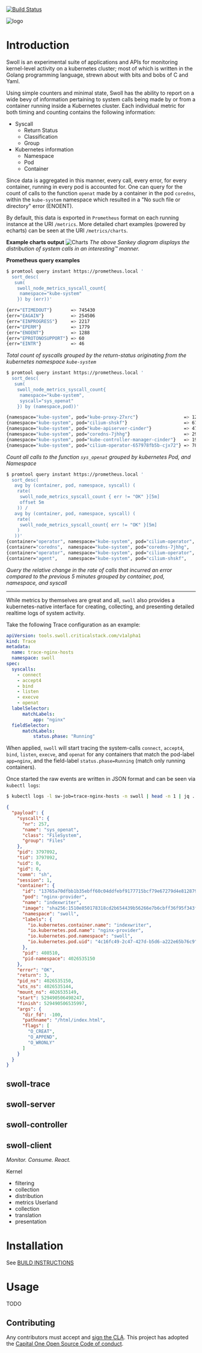 [![Build Status](https://drone.cstack.co/api/badges/criticalstack/swoll/status.svg)](https://drone.cstack.co/criticalstack/swoll)

![logo](media/logo.png) 

# Introduction

Swoll is an experimental suite of applications and APIs for monitoring kernel-level activity on a
kubernetes cluster; most of which is written in the Golang programming language, strewn about with 
bits and bobs of C and Yaml. 

Using simple counters and minimal state, Swoll has the ability to report on a
wide bevy of information pertaining to system calls being made by or from a
container running inside a Kubernetes cluster. Each individual metric for both
timing and counting contains the following information:

* Syscall
  - Return Status
  - Classification
  - Group
* Kubernetes information
  - Namespace
  - Pod
  - Container

Since data is aggregated in this manner, every call, every error, for every
container, running in every pod is accounted for. One can query for the count of
calls to the function `openat` made by a container in the pod `coredns`, within the 
`kube-system` namespace which resulted in a "No such file or directory" error (ENOENT).

By default, this data is exported in `Prometheus` format on each running
instance at the URI `/metrics`. More detailed chart examples (powered by
echarts) can be seen at the URI `/metrics/charts`.


**Example charts output**
![Charts](media/charts-ss.png)
_The above Sankey diagram displays the distribution of system calls in an interesting™ manner._


**Prometheus query examples** 
```sh
$ promtool query instant https://prometheus.local '
  sort_desc(
   sum(
    swoll_node_metrics_syscall_count{
     namespace="kube-system"
    }) by (err))'

{err="ETIMEDOUT"}       => 745430
{err="EAGAIN"}          => 254506
{err="EINPROGRESS"}     => 2217
{err="EPERM"}           => 1779
{err="ENOENT"}          => 1288
{err="EPROTONOSUPPORT"} => 60
{err="EINTR"}           => 46
```
_Total count of syscalls grouped by the return-status originating from the kubernetes namespace `kube-system`_

```sh
$ promtool query instant https://prometheus.local '
  sort_desc(
   sum(
    swoll_node_metrics_syscall_count{
     namespace="kube-system",
     syscall="sys_openat"
    }) by (namespace,pod))'

{namespace="kube-system", pod="kube-proxy-27xrc"}                 => 1260
{namespace="kube-system", pod="cilium-shskf"}                     => 670
{namespace="kube-system", pod="kube-apiserver-cinder"}            => 471
{namespace="kube-system", pod="coredns-7jhhg"}                    => 297
{namespace="kube-system", pod="kube-controller-manager-cinder"}   => 191
{namespace="kube-system", pod="cilium-operator-657978fb5b-cjx72"} => 78
```
_Count all calls to the function `sys_openat` grouped by kubernetes Pod, and Namespace_

```sh
$ promtool query instant https://prometheus.local '
  sort_desc(
   avg by (container, pod, namespace, syscall) (
    rate(
     swoll_node_metrics_syscall_count { err != "OK" }[5m]
     offset 5m
    )) /
   avg by (container, pod, namespace, syscall) (
    rate(
     swoll_node_metrics_syscall_count{ err != "OK" }[5m]
    )
   ))'
{container="operator", namespace="kube-system", pod="cilium-operator", syscall="sys_epoll_ctl"} => 2.0
{container="coredns",  namespace="kube-system", pod="coredns-7jhhg",   syscall="sys_futex"}     => 1.1
{container="operator", namespace="kube-system", pod="cilium-operator", syscall="sys_read"}      => 1.0
{container="agent",    namespace="kube-system", pod="cilium-shskf",    syscall="sys_futex"}     => 1.0
```
_Query the relative change in the rate of calls that incurred an error compared to the previous 5 minutes grouped by container, pod, namespace, and syscall_ 

---

While metrics by themselves are great and all, `swoll` also provides a
kubernetes-native interface for creating, collecting, and presenting detailed
realtime logs of system activity. 

Take the following Trace configuration as an example:

```yaml
apiVersion: tools.swoll.criticalstack.com/v1alpha1
kind: Trace
metadata:
  name: trace-nginx-hosts
  namespace: swoll
spec:
  syscalls:
    - connect
    - accept4
    - bind
    - listen
    - execve
    - openat
  labelSelector:
      matchLabels:
          app: "nginx"
  fieldSelector:
      matchLabels:
          status.phase: "Running"
```

When applied, `swoll` will start tracing the system-calls `connect`, `accept4`,
`bind`, `listen`, `execve`, and `openat` for any containers that match the
pod-label `app=nginx`, and the field-label `status.phase=Running` (match only
running containers). 

Once started the raw events are written in JSON format and can be seen via
`kubectl logs`:

```sh
$ kubectl logs -l sw-job=trace-nginx-hosts -n swoll | head -n 1 | jq .
```

```json
{
  "payload": {
    "syscall": {
      "nr": 257,
      "name": "sys_openat",
      "class": "FileSystem",
      "group": "Files"
    },
    "pid": 3797092,
    "tid": 3797092,
    "uid": 0,
    "gid": 0,
    "comm": "sh",
    "session": 1,
    "container": {
      "id": "13765a70dfbb1b35ebff60c04ddfebf9177715bcf79e67279d4e8128799501bf",
      "pod": "nginx-provider",
      "name": "indexwriter",
      "image": "sha256:1510e850178318cd2b654439b56266e7b6cbff36f95f343f662c708cd51d0610",
      "namespace": "swoll",
      "labels": {
        "io.kubernetes.container.name": "indexwriter",
        "io.kubernetes.pod.name": "nginx-provider",
        "io.kubernetes.pod.namespace": "swoll",
        "io.kubernetes.pod.uid": "4c16fc49-2c47-427d-b5d6-a222e65b76c9"
      },
      "pid": 408510,
      "pid-namespace": 4026535150
    },
    "error": "OK",
    "return": 3,
    "pid_ns": 4026535150,
    "uts_ns": 4026535144,
    "mount_ns": 4026535149,
    "start": 529490506498247,
    "finish": 529490506535997,
    "args": {
      "dir_fd": -100,
      "pathname": "/html/index․html",
      "flags": [
        "O_CREAT",
        "O_APPEND",
        "O_WRONLY"
      ]
    }
  }
}
```


## swoll-trace
## swoll-server
## swoll-controller
## swoll-client

*Monitor. Consume. React.*

Kernel
  - filtering
  - collection
  - distribution
  - metrics
Userland
  - collection
  - translation
  - presentation


# Installation

See [BUILD INSTRUCTIONS](BUILDING.md)

# Usage

TODO

## Contributing
Any contributors must accept and [sign the CLA](https://cla-assistant.io/criticalstack/swoll).
This project has adopted the [Capital One Open Source Code of conduct](https://developer.capitalone.com/resources/code-of-conduct).

